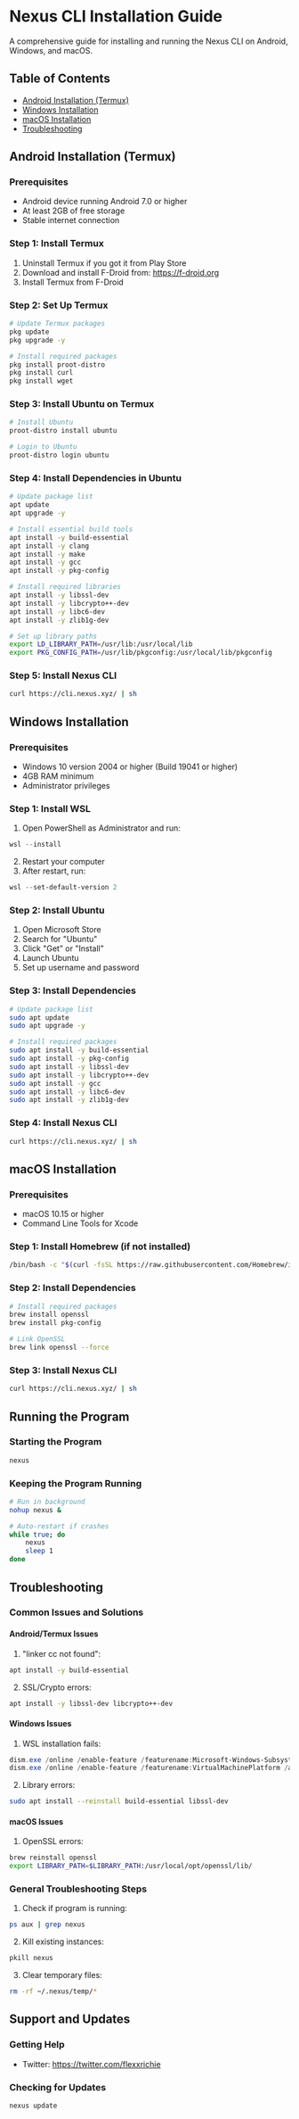 # Nexus CLI Installation Guide

A comprehensive guide for installing and running the Nexus CLI on Android, Windows, and macOS.

## Table of Contents
- [Android Installation (Termux)](#android-installation-termux)
- [Windows Installation](#windows-installation)
- [macOS Installation](#macos-installation)
- [Troubleshooting](#troubleshooting)

## Android Installation (Termux)

### Prerequisites
- Android device running Android 7.0 or higher
- At least 2GB of free storage
- Stable internet connection

### Step 1: Install Termux
1. Uninstall Termux if you got it from Play Store
2. Download and install F-Droid from: https://f-droid.org
3. Install Termux from F-Droid

### Step 2: Set Up Termux
```bash
# Update Termux packages
pkg update
pkg upgrade -y

# Install required packages
pkg install proot-distro
pkg install curl
pkg install wget
```

### Step 3: Install Ubuntu on Termux
```bash
# Install Ubuntu
proot-distro install ubuntu

# Login to Ubuntu
proot-distro login ubuntu
```

### Step 4: Install Dependencies in Ubuntu
```bash
# Update package list
apt update
apt upgrade -y

# Install essential build tools
apt install -y build-essential
apt install -y clang
apt install -y make
apt install -y gcc
apt install -y pkg-config

# Install required libraries
apt install -y libssl-dev
apt install -y libcrypto++-dev
apt install -y libc6-dev
apt install -y zlib1g-dev

# Set up library paths
export LD_LIBRARY_PATH=/usr/lib:/usr/local/lib
export PKG_CONFIG_PATH=/usr/lib/pkgconfig:/usr/local/lib/pkgconfig
```

### Step 5: Install Nexus CLI
```bash
curl https://cli.nexus.xyz/ | sh
```

## Windows Installation

### Prerequisites
- Windows 10 version 2004 or higher (Build 19041 or higher)
- 4GB RAM minimum
- Administrator privileges

### Step 1: Install WSL
1. Open PowerShell as Administrator and run:
```powershell
wsl --install
```
2. Restart your computer
3. After restart, run:
```powershell
wsl --set-default-version 2
```

### Step 2: Install Ubuntu
1. Open Microsoft Store
2. Search for "Ubuntu"
3. Click "Get" or "Install"
4. Launch Ubuntu
5. Set up username and password

### Step 3: Install Dependencies
```bash
# Update package list
sudo apt update
sudo apt upgrade -y

# Install required packages
sudo apt install -y build-essential
sudo apt install -y pkg-config
sudo apt install -y libssl-dev
sudo apt install -y libcrypto++-dev
sudo apt install -y gcc
sudo apt install -y libc6-dev
sudo apt install -y zlib1g-dev
```

### Step 4: Install Nexus CLI
```bash
curl https://cli.nexus.xyz/ | sh
```

## macOS Installation

### Prerequisites
- macOS 10.15 or higher
- Command Line Tools for Xcode

### Step 1: Install Homebrew (if not installed)
```bash
/bin/bash -c "$(curl -fsSL https://raw.githubusercontent.com/Homebrew/install/HEAD/install.sh)"
```

### Step 2: Install Dependencies
```bash
# Install required packages
brew install openssl
brew install pkg-config

# Link OpenSSL
brew link openssl --force
```

### Step 3: Install Nexus CLI
```bash
curl https://cli.nexus.xyz/ | sh
```

## Running the Program

### Starting the Program
```bash
nexus
```

### Keeping the Program Running
```bash
# Run in background
nohup nexus &

# Auto-restart if crashes
while true; do
    nexus
    sleep 1
done
```

## Troubleshooting

### Common Issues and Solutions

#### Android/Termux Issues
1. "linker cc not found":
```bash
apt install -y build-essential
```

2. SSL/Crypto errors:
```bash
apt install -y libssl-dev libcrypto++-dev
```

#### Windows Issues
1. WSL installation fails:
```powershell
dism.exe /online /enable-feature /featurename:Microsoft-Windows-Subsystem-Linux /all /norestart
dism.exe /online /enable-feature /featurename:VirtualMachinePlatform /all /norestart
```

2. Library errors:
```bash
sudo apt install --reinstall build-essential libssl-dev
```

#### macOS Issues
1. OpenSSL errors:
```bash
brew reinstall openssl
export LIBRARY_PATH=$LIBRARY_PATH:/usr/local/opt/openssl/lib/
```

### General Troubleshooting Steps
1. Check if program is running:
```bash
ps aux | grep nexus
```

2. Kill existing instances:
```bash
pkill nexus
```

3. Clear temporary files:
```bash
rm -rf ~/.nexus/temp/*
```

## Support and Updates

### Getting Help
- Twitter: https://twitter.com/flexxrichie


### Checking for Updates
```bash
nexus update
```


